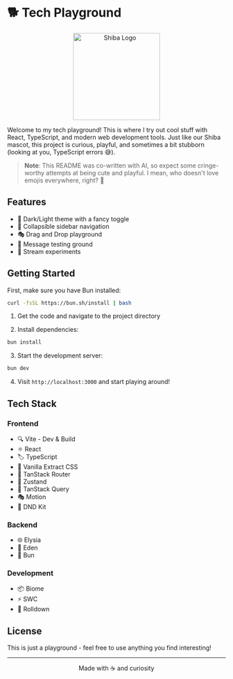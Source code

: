 # 🐕 Tech Playground

<p align="center">
  <img src="https://cdn3.iconfinder.com/data/icons/shiba-inu-dog-emoji-1/500/Smile_shiba_inu_dog_emoticon-512.png" width="200" height="200" alt="Shiba Logo">
</p>

Welcome to my tech playground! This is where I try out cool stuff with React, TypeScript, and modern web development tools. Just like our Shiba mascot, this project is curious, playful, and sometimes a bit stubborn (looking at you, TypeScript errors 😅).

> **Note**: This README was co-written with AI, so expect some cringe-worthy attempts at being cute and playful. I mean, who doesn't love emojis everywhere, right? 🙈

## Features

- 🎨 Dark/Light theme with a fancy toggle
- 📱 Collapsible sidebar navigation
- 🎭 Drag and Drop playground
- 💬 Message testing ground
- 🌊 Stream experiments

## Getting Started

First, make sure you have Bun installed:
```bash
curl -fsSL https://bun.sh/install | bash
```

1. Get the code and navigate to the project directory

2. Install dependencies:
```bash
bun install
```

3. Start the development server:
```bash
bun dev
```

4. Visit `http://localhost:3000` and start playing around!

## Tech Stack

### Frontend
- 🔍 Vite - Dev & Build
- ⚛️ React
- 🏷️ TypeScript
- 🎨 Vanilla Extract CSS
- 🔄 TanStack Router
- 💾 Zustand
- 🎯 TanStack Query
- 🎭 Motion
- 🎯 DND Kit

### Backend
- 🌐 Elysia
- 🔌 Eden
- 🐰 Bun

### Development
- 📦 Biome
- ⚡ SWC
- 🚀 Rolldown

## License

This is just a playground - feel free to use anything you find interesting! 

---

<p align="center">Made with ☕ and curiosity</p>